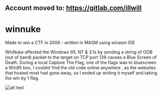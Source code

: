 ## Account moved to: https://gitlab.com/illwill 

 



# winnuke
Made to win a CTF in 2009 -  written in MASM using winasm IDE

WinNuke affected the Windows 95, NT & 3.1x by sending a string of OOB (out of band) packet to the target on TCP port 139 causes a Blue Screen of Death. During a local Capture The Flag, one of the flags was to bluescreen a Win95 box, I couldnt find the old code online anywhere , as the websites that hosted most had gone away, so I ended up writing it myself and taking the win by 1 flag.

![alt text](https://raw.githubusercontent.com/xillwillx/winnuke/master/winnuke.png)
